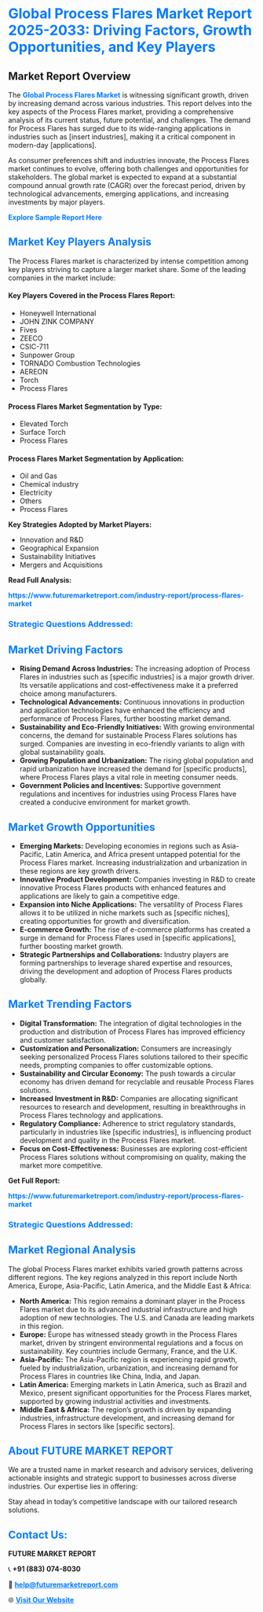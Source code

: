 <h1 style="color: #007BFF;">Global Process Flares Market Report 2025-2033: Driving Factors, Growth Opportunities, and Key Players</h1>

<section id="overview">
<h2>Market Report Overview</h2>
<p>The <a href="https://www.futuremarketreport.com/industry-report/process-flares-market" style="color: #007BFF; text-decoration: none;"><strong>Global Process Flares Market</strong></a> is witnessing significant growth, driven by increasing demand across various industries. This report delves into the key aspects of the Process Flares market, providing a comprehensive analysis of its current status, future potential, and challenges. The demand for Process Flares has surged due to its wide-ranging applications in industries such as [insert industries], making it a critical component in modern-day [applications].</p>
<p>As consumer preferences shift and industries innovate, the Process Flares market continues to evolve, offering both challenges and opportunities for stakeholders. The global market is expected to expand at a substantial compound annual growth rate (CAGR) over the forecast period, driven by technological advancements, emerging applications, and increasing investments by major players.</p>
</section>

<section id="overview">
<p><a href="https://www.futuremarketreport.com/request-sample/reportId=102676" style="color: #007BFF; text-decoration: none;"><strong>Explore Sample Report Here</strong></a></p>
</section>

<section id="key-players">
<h2 style="color: #007BFF;">Market Key Players Analysis</h2>
<p>The Process Flares market is characterized by intense competition among key players striving to capture a larger market share. Some of the leading companies in the market include:</p>
<h4>Key Players Covered in the Process Flares Report:</h4>
<ul><li>Honeywell International</li><li>JOHN ZINK COMPANY</li><li>Fives</li><li>ZEECO</li><li>CSIC-711</li><li>Sunpower Group</li><li>TORNADO Combustion Technologies</li><li>AEREON</li><li>Torch</li><li>Process Flares</li></ul>
<h4>Process Flares Market Segmentation by Type:</h4>
<ul><li>Elevated Torch</li><li>Surface Torch</li><li>Process Flares</li></ul>

<h4>Process Flares Market Segmentation by Application:</h4>
<ul><li>Oil and Gas</li><li>Chemical industry</li><li>Electricity</li><li>Others</li><li>Process Flares</li></ul>
<p><strong>Key Strategies Adopted by Market Players:</strong></p>
<ul>
<li>Innovation and R&D</li>
<li>Geographical Expansion</li>
<li>Sustainability Initiatives</li>
<li>Mergers and Acquisitions</li>
</ul>
</section>

<section>
<p><strong>Read Full Analysis: </strong></p><a href="https://www.futuremarketreport.com/industry-report/process-flares-market" style="color: #007BFF; text-decoration: none;"><strong>https://www.futuremarketreport.com/industry-report/process-flares-market</strong></a>
<h3 style="color: #007BFF;">Strategic Questions Addressed:</h3>
</section>

<section id="driving-factors">
<h2 style="color: #007BFF;">Market Driving Factors</h2>
<ul>
<li><strong>Rising Demand Across Industries:</strong> The increasing adoption of Process Flares in industries such as [specific industries] is a major growth driver. Its versatile applications and cost-effectiveness make it a preferred choice among manufacturers.</li>
<li><strong>Technological Advancements:</strong> Continuous innovations in production and application technologies have enhanced the efficiency and performance of Process Flares, further boosting market demand.</li>
<li><strong>Sustainability and Eco-Friendly Initiatives:</strong> With growing environmental concerns, the demand for sustainable Process Flares solutions has surged. Companies are investing in eco-friendly variants to align with global sustainability goals.</li>
<li><strong>Growing Population and Urbanization:</strong> The rising global population and rapid urbanization have increased the demand for [specific products], where Process Flares plays a vital role in meeting consumer needs.</li>
<li><strong>Government Policies and Incentives:</strong> Supportive government regulations and incentives for industries using Process Flares have created a conducive environment for market growth.</li>
</ul>
</section>

<section id="growth-opportunities">
<h2 style="color: #007BFF;">Market Growth Opportunities</h2>
<ul>
<li><strong>Emerging Markets:</strong> Developing economies in regions such as Asia-Pacific, Latin America, and Africa present untapped potential for the Process Flares market. Increasing industrialization and urbanization in these regions are key growth drivers.</li>
<li><strong>Innovative Product Development:</strong> Companies investing in R&D to create innovative Process Flares products with enhanced features and applications are likely to gain a competitive edge.</li>
<li><strong>Expansion into Niche Applications:</strong> The versatility of Process Flares allows it to be utilized in niche markets such as [specific niches], creating opportunities for growth and diversification.</li>
<li><strong>E-commerce Growth:</strong> The rise of e-commerce platforms has created a surge in demand for Process Flares used in [specific applications], further boosting market growth.</li>
<li><strong>Strategic Partnerships and Collaborations:</strong> Industry players are forming partnerships to leverage shared expertise and resources, driving the development and adoption of Process Flares products globally.</li>
</ul>
</section>

<section id="trending-factors">
<h2 style="color: #007BFF;">Market Trending Factors</h2>
<ul>
<li><strong>Digital Transformation:</strong> The integration of digital technologies in the production and distribution of Process Flares has improved efficiency and customer satisfaction.</li>
<li><strong>Customization and Personalization:</strong> Consumers are increasingly seeking personalized Process Flares solutions tailored to their specific needs, prompting companies to offer customizable options.</li>
<li><strong>Sustainability and Circular Economy:</strong> The push towards a circular economy has driven demand for recyclable and reusable Process Flares solutions.</li>
<li><strong>Increased Investment in R&D:</strong> Companies are allocating significant resources to research and development, resulting in breakthroughs in Process Flares technology and applications.</li>
<li><strong>Regulatory Compliance:</strong> Adherence to strict regulatory standards, particularly in industries like [specific industries], is influencing product development and quality in the Process Flares market.</li>
<li><strong>Focus on Cost-Effectiveness:</strong> Businesses are exploring cost-efficient Process Flares solutions without compromising on quality, making the market more competitive.</li>
</ul>
</section>

<section>
<p><strong>Get Full Report: </strong></p><a href="https://www.futuremarketreport.com/industry-report/process-flares-market" style="color: #007BFF; text-decoration: none;"><strong>https://www.futuremarketreport.com/industry-report/process-flares-market</strong></a>
<h3 style="color: #007BFF;">Strategic Questions Addressed:</h3>
</section>


<section id="regional-analysis">
<h2 style="color: #007BFF;">Market Regional Analysis</h2>
<p>The global Process Flares market exhibits varied growth patterns across different regions. The key regions analyzed in this report include North America, Europe, Asia-Pacific, Latin America, and the Middle East & Africa:</p>
<ul>
<li><strong>North America:</strong> This region remains a dominant player in the Process Flares market due to its advanced industrial infrastructure and high adoption of new technologies. The U.S. and Canada are leading markets in this region.</li>
<li><strong>Europe:</strong> Europe has witnessed steady growth in the Process Flares market, driven by stringent environmental regulations and a focus on sustainability. Key countries include Germany, France, and the U.K.</li>
<li><strong>Asia-Pacific:</strong> The Asia-Pacific region is experiencing rapid growth, fueled by industrialization, urbanization, and increasing demand for Process Flares in countries like China, India, and Japan.</li>
<li><strong>Latin America:</strong> Emerging markets in Latin America, such as Brazil and Mexico, present significant opportunities for the Process Flares market, supported by growing industrial activities and investments.</li>
<li><strong>Middle East & Africa:</strong> The region’s growth is driven by expanding industries, infrastructure development, and increasing demand for Process Flares in sectors like [specific sectors].</li>
</ul>
</section>

<footer>
<h2 style="color: #007BFF;">About FUTURE MARKET REPORT</h2>
<p>We are a trusted name in market research and advisory services, delivering actionable insights and strategic support to businesses across diverse industries. Our expertise lies in offering:</p>

<p>Stay ahead in today’s competitive landscape with our tailored research solutions.</p>

<h2 style="color: #007BFF;">Contact Us:</h2>
<p><strong>FUTURE MARKET REPORT</strong></p>
<p>📞 <strong>+91 (883) 074-8030</strong></p>
<p>📧 <strong><a href="mailto:help@futuremarketreport.com" style="color: #007BFF;">help@futuremarketreport.com</a></strong></p>
<p>🌐 <strong><a href="https://www.futuremarketreport.com/" style="color: #007BFF;">Visit Our Website</a></strong></p>
</footer>
